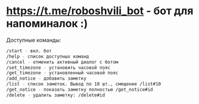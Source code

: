 # https://t.me/roboshvili_bot - бот для напоминалок :)

Доступные команды:
```bash
/start - вкл. бот
/help - список доступных команд
/cancel - отменить активный диалог с ботом
/set_timezone - установить часовой пояс
/get_timezone - установленный часовой пояс
/add_notice - добавить заметку
/list - список заметок. Вывод по 10 шт., смещение /list#10
/get_notice - показать заметку полностью /get_notice#id
/delete - удалить заметку: /delete#id
```
